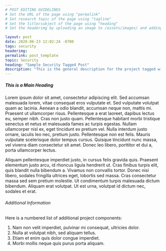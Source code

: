 ```yaml
---
# POST EDITING GUIDELINES
# Set the URL of the page using "permalink"
# Set research topic of the page using "tagline"
# Set the title/subject of the page using "heading"
# Set the headerimg by uploading an image to /assets/images/ and adding the URL to "headerimg"

layout: post
date: 2020-06-23 12:02:24 -0700
tags: security
headerimg:
permalink: post_template
topic: Security
heading: "Sample Security Tagged Post"
description: "This is the general description for the project tagged with the security tag."
---
```

<!-- Project Overview section -->
<div class="container-fluid bg-gray my-5 py-5">
    <div class="container pt-4">
        <h5>This is a Main Heading</h5>
        <P>Lorem ipsum dolor sit amet, consectetur adipiscing elit. Sed accumsan malesuada lorem, vitae consequat eros vulputate et. Sed vulputate volutpat quam ac lacinia. Aenean a odio blandit, accumsan neque non, mattis mi. Praesent ut ullamcorper risus. Pellentesque a erat laoreet, dapibus lectus eu, semper nibh. Cras non justo quam. Pellentesque habitant morbi tristique senectus et netus et malesuada fames ac turpis egestas. Nullam ullamcorper nisl ex, eget tincidunt ex pretium vel. Nulla interdum justo ornare, iaculis leo nec, pretium justo. Pellentesque non est felis. Mauris vulputate scelerisque dolor tempus cursus. Quisque tincidunt nunc massa, vel viverra diam consectetur sit amet. Donec leo libero, porttitor et dui a, porta ullamcorper lectus.</P>
        <P>Aliquam pellentesque imperdiet justo, in cursus felis gravida quis. Praesent elementum justo arcu, id rhoncus ligula hendrerit ut. Cras finibus turpis elit, quis blandit nulla bibendum a. Vivamus non convallis tortor. Donec nisi libero, sodales fringilla ultrices eget, lobortis sed massa. Cras consectetur massa sed sem pretium molestie. Ut condimentum turpis malesuada dictum bibendum. Aliquam erat volutpat. Ut est urna, volutpat id dictum nec, sodales et erat.</P>
    </div>
</div>
<!-- /Project Overview section -->
<!-- Project Details and Additional Info -->
<div class="container">
    <h6>Additional Information</h6>
        <P>Here is a numbered list of additional project components:</P>
        <ol>
            <li>Nam non velit imperdiet, pulvinar mi consequat, ultricies dolor.</li>
            <li>Nulla at volutpat nibh, sed aliquam tellus.</li>
            <li>Etiam et enim quis dolor congue imperdiet.</li>
            <li>Morbi mollis neque quis purus porta aliquam.</li>
        </ol>
</div>
<!-- /Project Details and Additional Info -->